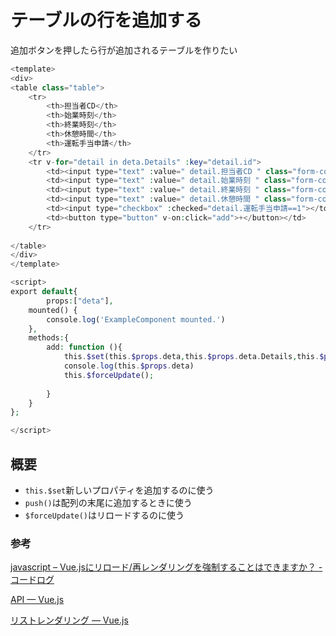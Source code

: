# テーブルの行を追加する

追加ボタンを押したら行が追加されるテーブルを作りたい

```php
<template>
<div>
<table class="table">
    <tr>
        <th>担当者CD</th>
        <th>始業時刻</th>
        <th>終業時刻</th>
        <th>休憩時間</th>
        <th>運転手当申請</th>
    </tr>
    <tr v-for="detail in deta.Details" :key="detail.id">
        <td><input type="text" :value=" detail.担当者CD " class="form-control-sm col-auto"></td>
        <td><input type="text" :value=" detail.始業時刻 " class="form-control-sm col-auto"></td>
        <td><input type="text" :value=" detail.終業時刻 " class="form-control-sm col-auto"></td>
        <td><input type="text" :value=" detail.休憩時間 " class="form-control-sm col-auto"></td>
        <td><input type="checkbox" :checked="detail.運転手当申請==1"></td>
        <td><button type="button" v-on:click="add">+</button></td>
    </tr>
    
</table>
</div>
</template>

<script>
export default{
        props:["deta"],
    mounted() {
        console.log('ExampleComponent mounted.')
    },
    methods:{
        add: function (){
            this.$set(this.$props.deta,this.$props.deta.Details,this.$props.deta.Details.push({}))
            console.log(this.$props.deta)
            this.$forceUpdate();
            
        }
    }
};

</script>
```

## 概要

- `this.$set`新しいプロパティを追加するのに使う
- `push()`は配列の末尾に追加するときに使う
- `$forceUpdate()`はリロードするのに使う

### 参考

[javascript – Vue\.jsにリロード/再レンダリングを強制することはできますか？ \- コードログ](https://codeday.me/jp/qa/20190120/153825.html)

[API — Vue\.js](https://jp.vuejs.org/v2/api/#Vue-set)

[リストレンダリング — Vue\.js](https://jp.vuejs.org/v2/guide/list.html#%E3%82%AA%E3%83%96%E3%82%B8%E3%82%A7%E3%82%AF%E3%83%88%E3%81%AE%E5%A4%89%E6%9B%B4%E6%A4%9C%E5%87%BA%E3%81%AE%E6%B3%A8%E6%84%8F)